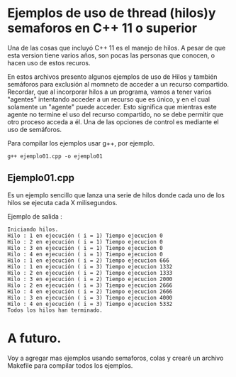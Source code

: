 # Ejemplos de uso de thread (hilos)y semaforos en C++ 11 o superior

Una de las cosas que incluyó C++ 11 es el manejo de hilos. A pesar de que esta version tiene varios años, son pocas las personas que conocen, o hacen uso de estos recuros.

En estos archivos presento algunos ejemplos de uso de Hilos y también semáforos para exclusión al momneto de acceder a un recurso compartido. Recordar, que al incorporar hilos a un programa, vamos a tener varios "agentes" intentando acceder a un recurso que es único, y en el cual solamente un "agente" puede acceder. Esto significa que mientras este agente no termine el uso del recurso compartido, no se debe permitir que otro proceso acceda a él. Una de las opciones de control es mediante el uso de semáforos.

Para compilar los ejemplos usar g++, por ejemplo. 

```
g++ ejemplo01.cpp -o ejemplo01 
```


## Ejemplo01.cpp

Es un ejemplo sencillo que lanza una serie de hilos donde cada uno de los hilos se ejecuta cada X milisegundos.

Ejemplo de salida : 

```
Iniciando hilos. 
Hilo : 1 en ejecución ( i = 1) Tiempo ejecucion 0
Hilo : 2 en ejecución ( i = 1) Tiempo ejecucion 0
Hilo : 3 en ejecución ( i = 1) Tiempo ejecucion 0
Hilo : 4 en ejecución ( i = 1) Tiempo ejecucion 0
Hilo : 1 en ejecución ( i = 2) Tiempo ejecucion 666
Hilo : 1 en ejecución ( i = 3) Tiempo ejecucion 1332
Hilo : 2 en ejecución ( i = 2) Tiempo ejecucion 1333
Hilo : 3 en ejecución ( i = 2) Tiempo ejecucion 2000
Hilo : 2 en ejecución ( i = 3) Tiempo ejecucion 2666
Hilo : 4 en ejecución ( i = 2) Tiempo ejecucion 2666
Hilo : 3 en ejecución ( i = 3) Tiempo ejecucion 4000
Hilo : 4 en ejecución ( i = 3) Tiempo ejecucion 5332
Todos los hilos han terminado.
```

# A futuro.

Voy a agregar mas ejemplos usando semaforos, colas y crearé un archivo Makefile para compilar todos los ejemplos.